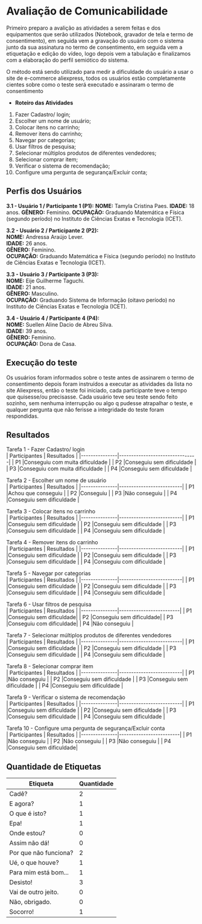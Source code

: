 # Avaliação de Comunicabilidade
Primeiro preparo a avalição as atividades a serem feitas e dos equipamentos que serão utilizados (Notebook, gravador de tela e termo de consentimento), em seguida vem a gravação do usuário com o sistema junto da sua assinatura no termo de consentimento, em seguida vem a etiquetação e edição do vídeo, logo depois vem a tabulação e finalizamos com a elaboração do perfil semiótico do sistema.<br/>

O método está sendo utilizado para medir a dificuldade do usuário a usar o site de e-commerce aliexpress, todos os usuários estão completamente cientes sobre como o teste será executado e assinaram o termo de consentimento

- **Roteiro das Atividades<br/>**
 
1. Fazer Cadastro/ login; 
2. Escolher um nome de usuário;
3. Colocar itens no carrinho;
4. Remover itens do carrinho;
5. Navegar por categorias; 
6. Usar filtros de pesquisa; 
7. Selecionar múltiplos produtos de diferentes vendedores;
8. Selecionar comprar item;
9. Verificar o sistema de recomendação; 
10. Configure uma pergunta de segurança/Excluir conta;

## Perfis dos Usuários
**3.1 - Usuário 1 / Participante 1 (P1):**
**NOME:** Tamyla Cristina Paes. 
**IDADE:** 18 anos.
**GÊNERO:** Feminino.
**OCUPAÇÃO:** Graduando Matemática e Física (segundo período) no Instituto de Ciências Exatas e Tecnologia (ICET).


**3.2 - Usuário 2 / Participante 2 (P2):**<br/>
**NOME:** Andressa Araújo Lever.<br/>
**IDADE:** 26 anos.<br/>
**GÊNERO:** Feminino.<br/>
**OCUPAÇÃO:** Graduando Matemática e Física (segundo período) no Instituto de Ciências Exatas e Tecnologia (ICET). <br/>

**3.3 - Usuário 3 / Participante 3 (P3):**<br/>
**NOME:** Eije Guilherme Taguchi.  <br/>
**IDADE:** 21 anos.<br/>
**GÊNERO:** Masculino.<br/>
**OCUPAÇÃO:** Graduando Sistema de Informação (oitavo período) no Instituto de Ciências Exatas e Tecnologia (ICET).<br/>

**3.4 - Usuário 4 / Participante 4 (P4):**<br/>
**NOME:** Suellen Aline Dacio de Abreu Silva.<br/>
**IDADE:** 39 anos.<br/>
**GÊNERO:** Feminino.<br/>
**OCUPAÇÃO:** Dona de Casa.<br/>

## Execução do teste 
Os usuários foram informados sobre o teste antes de assinarem o termo de consentimento depois foram instruídos a executar as atividades da lista no site Aliexpress, então o teste foi iniciado, cada participante teve o tempo que quisesse/ou precisasse. Cada usuário teve seu teste sendo feito sozinho, sem nenhuma interrupção ou algo q pudesse atrapalhar o teste, e qualquer pergunta que não ferisse a integridade do teste foram respondidas.<br/>

## Resultados
Tarefa 1 - Fazer Cadastro/ login<br/>
| Participantes |           Resultados           |
|---------------|--------------------------------|
|      P1       |Conseguiu com muita dificuldade |
|      P2       |Conseguiu sem dificuldade       |
|      P3       |Conseguiu com muita dificuldade |
|      P4       |Conseguiu sem dificuldade       |

Tarefa 2 - Escolher um nome de usuário<br/>
| Participantes |        Resultados        |
|---------------|--------------------------|
|      P1       |Achou que conseguiu       |
|      P2       |Conseguiu                 |
|      P3       |Não conseguiu             |
|      P4       |Conseguiu sem dificuldade |

Tarefa 3 - Colocar itens no carrinho<br/>
| Participantes |        Resultados        |
|---------------|--------------------------|
|      P1       |Conseguiu sem dificuldade |
|      P2       |Conseguiu sem dificuldade |
|      P3       |Conseguiu sem dificuldade |
|      P4       |Conseguiu sem dificuldade |

Tarefa 4 - Remover itens do carrinho<br/>
| Participantes |       Resultados         |
|---------------|--------------------------|
|      P1       |Conseguiu sem dificuldade |
|      P2       |Conseguiu sem dificuldade |
|      P3       |Conseguiu sem dificuldade |
|      P4       |Conseguiu com dificuldade |

Tarefa 5 - Navegar por categorias<br/>
| Participantes |        Resultados        |
|---------------|--------------------------|
|      P1       |Conseguiu sem dificuldade |
|      P2       |Conseguiu sem dificuldade |
|      P3       |Conseguiu sem dificuldade |
|      P4       |Conseguiu sem dificuldade |

Tarefa 6 - Usar filtros de pesquisa<br/>
| Participantes |        Resultados       |
|---------------|-------------------------|
|      P1       |Conseguiu sem dificuldade|
|      P2       |Conseguiu sem dificuldade|
|      P3       |Conseguiu com dificuldade|
|      P4       |Não conseguiu            |

Tarefa 7 - Selecionar múltiplos produtos de diferentes vendedores<br/>
| Participantes |        Resultados        |
|---------------|--------------------------|
|      P1       |Conseguiu sem dificuldade |
|      P2       |Conseguiu sem dificuldade |
|      P3       |Conseguiu sem dificuldade |
|      P4       |Conseguiu sem dificuldade |

Tarefa 8 - Selecionar comprar item<br/>
| Participantes |        Resultados        |
|---------------|--------------------------|
|      P1       |Não conseguiu             |
|      P2       |Conseguiu sem dificuldade |
|      P3       |Conseguiu sem dificuldade |
|      P4       |Conseguiu sem dificuldade |

Tarefa 9 - Verificar o sistema de recomendação<br/>
| Participantes |        Resultados        |
|---------------|--------------------------|
|      P1       |Conseguiu sem dificuldade |
|      P2       |Conseguiu sem dificuldade |
|      P3       |Conseguiu sem dificuldade |
|      P4       |Conseguiu sem dificuldade |

Tarefa 10 - Configure uma pergunta de segurança/Excluir conta<br/>
| Participantes |         Resultados      |
|---------------|-------------------------|
|      P1       |Não conseguiu            |
|      P2       |Não conseguiu            |
|      P3       |Não conseguiu            |
|      P4       |Conseguiu sem dificuldade|

## Quantidade de Etiquetas

|        Etiqueta       |  Quantidade  |
|-----------------------|--------------|
| Cadê?                 |      2       |
| E agora?              |      1       |
| O que é isto?         |      1       |
| Epa!                  |      1       |
| Onde estou?           |      0       |
| Assim não dá!         |      0       |
| Por que não funciona? |      2       |
| Ué, o que houve?      |      1       |
| Para mim está bom...  |      1       |
| Desisto!              |      3       |
| Vai de outro jeito.   |      0       |
| Não, obrigado.        |      0       |
| Socorro!              |      1       |





